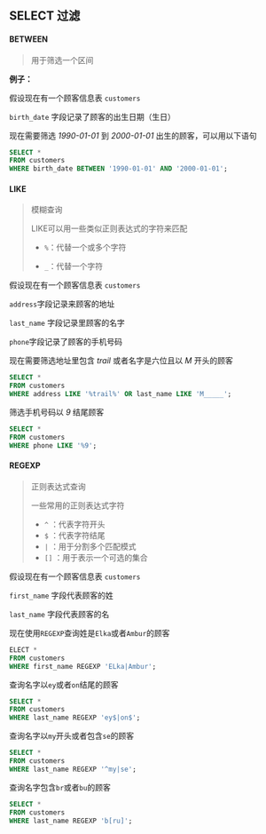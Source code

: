 ## SELECT 过滤



#### BETWEEN

> 用于筛选一个区间

**例子：**

假设现在有一个顾客信息表 `customers`

`birth_date` 字段记录了顾客的出生日期（生日）

现在需要筛选 *1990-01-01* 到 *2000-01-01* 出生的顾客，可以用以下语句

```sql
SELECT *
FROM customers
WHERE birth_date BETWEEN '1990-01-01' AND '2000-01-01'; 
```



#### LIKE

> 模糊查询
>
> LIKE可以用一些类似正则表达式的字符来匹配
>
> - `%`：代替一个或多个字符
>
> - `_`：代替一个字符

假设现在有一个顾客信息表 `customers`

`address`字段记录来顾客的地址

`last_name` 字段记录里顾客的名字

`phone`字段记录了顾客的手机号码

现在需要筛选地址里包含 *trail* 或者名字是六位且以 *M* 开头的顾客

```sql
SELECT *
FROM customers
WHERE address LIKE '%trail%' OR last_name LIKE 'M_____';
```

筛选手机号码以 *9* 结尾顾客

```sql
SELECT *
FROM customers
WHERE phone LIKE '%9';
```



#### REGEXP

> 正则表达式查询
>
> 一些常用的正则表达式字符
>
> - `^` ：代表字符开头
> - `$` ：代表字符结尾 
> - `|` ：用于分割多个匹配模式
> - `[]` ：用于表示一个可选的集合

假设现在有一个顾客信息表 `customers`

`first_name` 字段代表顾客的姓

`last_name` 字段代表顾客的名

现在使用`REGEXP`查询姓是`Elka`或者`Ambur`的顾客

```sql
ELECT *
FROM customers
WHERE first_name REGEXP 'ELka|Ambur';
```

查询名字以`ey`或者`on`结尾的顾客

```sql
SELECT *
FROM customers
WHERE last_name REGEXP 'ey$|on$';
```

查询名字以`my`开头或者包含`se`的顾客

```sql
SELECT *
FROM customers
WHERE last_name REGEXP '^my|se';
```

查询名字包含`br`或者`bu`的顾客

```sql
SELECT *
FROM customers
WHERE last_name REGEXP 'b[ru]';
```



